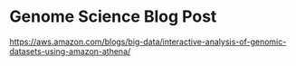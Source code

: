 # Genome Science Blog Post

https://aws.amazon.com/blogs/big-data/interactive-analysis-of-genomic-datasets-using-amazon-athena/